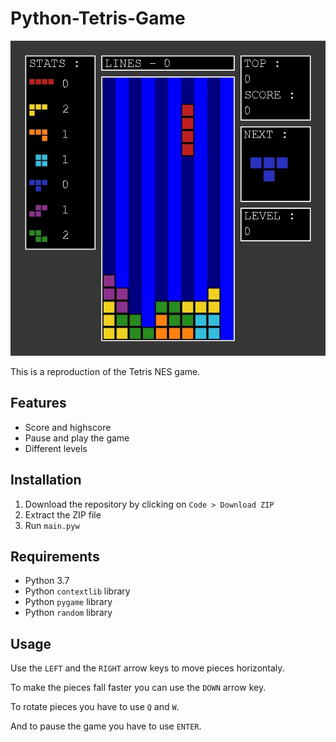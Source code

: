 # Python-Tetris-Game
![Preview image](./preview/preview.jpg)

This is a reproduction of the Tetris NES game.
## Features
- Score and highscore
- Pause and play the game
- Different levels
## Installation
1. Download the repository by clicking on `Code > Download ZIP`
2. Extract the ZIP file
3. Run `main.pyw`
## Requirements
- Python 3.7
- Python `contextlib` library
- Python `pygame` library
- Python `random` library
## Usage
Use the `LEFT` and the `RIGHT` arrow keys to move pieces horizontaly.

To make the pieces fall faster you can use the `DOWN` arrow key.

To rotate pieces you have to use `Q` and `W`.

And to pause the game you have to use `ENTER`.